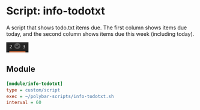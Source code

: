 # Script: info-todotxt

A script that shows todo.txt items due. The first column shows items due today, and the second column shows items due this week (including today).

![todotxt](screenshots/1.png)

## Module

```ini
[module/info-todotxt]
type = custom/script
exec = ~/polybar-scripts/info-todotxt.sh
interval = 60
```
